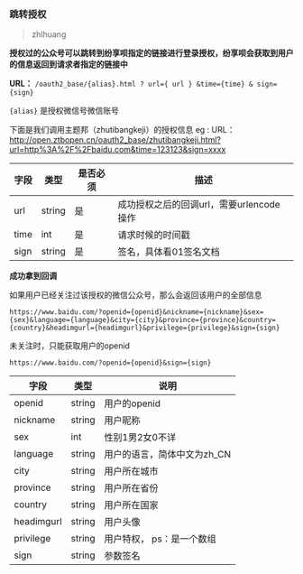 ### 跳转授权
>zhlhuang

**授权过的公众号可以跳转到纷享呗指定的链接进行登录授权，纷享呗会获取到用户的信息返回到请求者指定的链接中**

**URL：** `/oauth2_base/{alias}.html ? url={ url } &time={time} & sign={sign}`

`{alias}` 是授权微信号微信账号

下面是我们调用主题邦（zhutibangkeji）的授权信息
eg : URL：http://open.ztbopen.cn/oauth2_base/zhutibangkeji.html?url=http%3A%2F%2Fbaidu.com&time=123123&sign=xxxx

字段 | 类型|是否必须|描述
---|---|---|---|
url | string|是|成功授权之后的回调url，需要urlencode操作|
time |int|是|请求时候的时间戳|
sign|string|是|签名，具体看01签名文档


**成功拿到回调**

如果用户已经关注过该授权的微信公众号，那么会返回该用户的全部信息

`https://www.baidu.com/?openid={openid}&nickname={nickname}&sex={sex}&language={language}&city={city}&province={province}&country={country}&headimgurl={headimgurl}&privilege={privilege}&sign={sign}`

未关注时，只能获取用户的openid

`https://www.baidu.com/?openid={openid}&sign={sign}`


字段 | 类型|说明
---|---|---
openid |string|用户的openid
nickname|string|用户昵称
sex|int|性别1男2女0不详
language|string|用户的语言，简体中文为zh_CN
city|string|用户所在城市
province|string|用户所在省份
country|string|用户所在国家
headimgurl|string|用户头像
privilege|string|用户特权， ps：是一个数组
sign|string|参数签名
